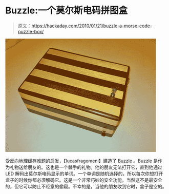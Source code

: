 # Buzzle:一个莫尔斯电码拼图盒

> 原文：<https://hackaday.com/2010/01/21/buzzle-a-morse-code-puzzle-box/>

![](img/2fcb9f16699c72dc17a2f52bca4eb159.png "buzzle05p")

受[反向地理缓存难题](http://hackaday.com/2009/10/19/reverse-geocache-puzzle/)的启发，【lucasfragomeni】建造了 [Buzzle](http://lucasfragomeni.com/arduino/?p=36) 。Buzzle 是作为礼物送给朋友的。这也是一个棘手的礼物。他的朋友无法打开它，直到他通过 LED 解码出莫尔斯电码显示的单词。一个单词是随机选择的，所以每次你想打开盒子的时候你都必须解码它。这是一个非常巧妙的安全功能。当然这不是最安全的，但它可以防止不经意的偷窥。不幸的是，当他的朋友收到它时，盒子是空的。
